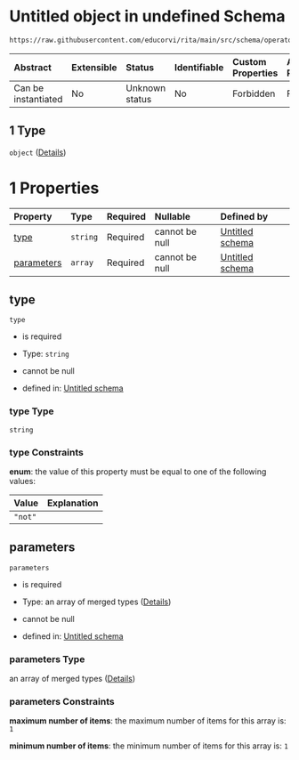 # Untitled object in undefined Schema

```txt
https://raw.githubusercontent.com/educorvi/rita/main/src/schema/operator.json#/oneOf/1
```



| Abstract            | Extensible | Status         | Identifiable | Custom Properties | Additional Properties | Access Restrictions | Defined In                                                              |
| :------------------ | :--------- | :------------- | :----------- | :---------------- | :-------------------- | :------------------ | :---------------------------------------------------------------------- |
| Can be instantiated | No         | Unknown status | No           | Forbidden         | Forbidden             | none                | [operator.json*](../../src/schema/operator.json "open original schema") |

## 1 Type

`object` ([Details](operator-oneof-1.md))

# 1 Properties

| Property                  | Type     | Required | Nullable       | Defined by                                                                                                                                                                  |
| :------------------------ | :------- | :------- | :------------- | :-------------------------------------------------------------------------------------------------------------------------------------------------------------------------- |
| [type](#type)             | `string` | Required | cannot be null | [Untitled schema](operator-oneof-1-properties-type.md "https://raw.githubusercontent.com/educorvi/rita/main/src/schema/operator.json#/oneOf/1/properties/type")             |
| [parameters](#parameters) | `array`  | Required | cannot be null | [Untitled schema](operator-oneof-1-properties-parameters.md "https://raw.githubusercontent.com/educorvi/rita/main/src/schema/operator.json#/oneOf/1/properties/parameters") |

## type



`type`

*   is required

*   Type: `string`

*   cannot be null

*   defined in: [Untitled schema](operator-oneof-1-properties-type.md "https://raw.githubusercontent.com/educorvi/rita/main/src/schema/operator.json#/oneOf/1/properties/type")

### type Type

`string`

### type Constraints

**enum**: the value of this property must be equal to one of the following values:

| Value   | Explanation |
| :------ | :---------- |
| `"not"` |             |

## parameters



`parameters`

*   is required

*   Type: an array of merged types ([Details](operator-oneof-1-properties-parameters-items.md))

*   cannot be null

*   defined in: [Untitled schema](operator-oneof-1-properties-parameters.md "https://raw.githubusercontent.com/educorvi/rita/main/src/schema/operator.json#/oneOf/1/properties/parameters")

### parameters Type

an array of merged types ([Details](operator-oneof-1-properties-parameters-items.md))

### parameters Constraints

**maximum number of items**: the maximum number of items for this array is: `1`

**minimum number of items**: the minimum number of items for this array is: `1`
